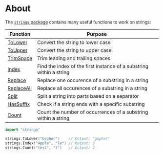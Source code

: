 # About

The [`strings` package](https://pkg.go.dev/strings) contains many useful functions to work on strings:

| Function                                            | Purpose                                                             |
| --------------------------------------------------- | ------------------------------------------------------------------- |
| [ToLower](https://pkg.go.dev/strings#ToLower)       | Convert the string to lower case                                    |
| [ToUpper](https://pkg.go.dev/strings#ToUpper)       | Convert the string to upper case                                    |
| [TrimSpace](https://pkg.go.dev/strings#TrimSpace)   | Trim leading and trailing spaces                                    |
| [Index](https://pkg.go.dev/strings#Index)           | Find the index of the first instance of a substring within a string |
| [Replace](https://pkg.go.dev/strings#Replace)       | Replace one occurence of a substring in a string                    |
| [ReplaceAll](https://pkg.go.dev/strings#ReplaceAll) | Replace all occurences of a substring in a string                   |
| [Split](https://pkg.go.dev/strings#Split)           | Split a string into parts based on a separator                      |
| [HasSuffix](https://pkg.go.dev/strings#HasSuffix)   | Check if a string ends with a specific substring                    |
| [Count](https://pkg.go.dev/strings#Count)           | Count the number of occurrences of a substring within a string      |

```go
import "strings"

strings.ToLower("Gopher")    // Output: "gopher"
strings.Index("Apple", "le") // Output: 3
strings.Count("test", "t")   // Output: 2
```
